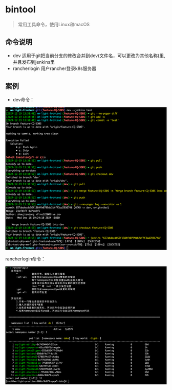 # bintool
> 常用工具命令，使用Linux和macOS
## 命令说明

- dev 适用于git把当前分支的修改合并到dev(文件名，可以更改为其他名称)里,并且发布到jenkins里
- rancherlogin 用户rancher登录k8s服务器

## 案例

- dev命令：

![dev](.img/dev.png)

rancherlogin命令：

![rancherlogin](.img/rancherlogin.png)
